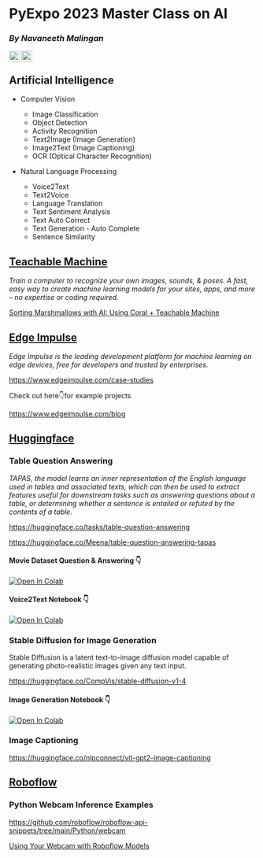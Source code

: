 # PyExpo 2023 Master Class on AI

### _By Navaneeth Malingan_

<a target="_blank" href="https://www.instagram.com/nivu.me/">
  <img align="left" alt="Instagram" width="22px" src="https://raw.githubusercontent.com/gauravghongde/social-icons/master/SVG/Color/Instagram.svg" />
</a>

<a target="_blank" href="https://www.linkedin.com/in/nivu/">
  <img align="left" alt="LinkdeIN" width="22px" src="https://raw.githubusercontent.com/gauravghongde/social-icons/master/SVG/Color/LinkedIN.svg" />
</a>
<br/>

## Artificial Intelligence

- Computer Vision
    - Image Classification
    - Object Detection
    - Activity Recognition
    - Text2Image (Image Generation)
    - Image2Text (Image Captioning)
    - OCR (Optical Character Recognition)

- Natural Language Processing
    - Voice2Text
    - Text2Voice
    - Language Translation
    - Text Sentiment Analysis
    - Text Auto Correct
    - Text Generation - Auto Complete
    - Sentence Similarity



## [Teachable Machine](https://teachablemachine.withgoogle.com/)
_Train a computer to recognize your own images, sounds, & poses.
A fast, easy way to create machine learning models for your sites, apps, and more – no expertise or coding required._

[Sorting Marshmallows with AI: Using Coral + Teachable Machine](https://www.youtube.com/watch?v=ydzJPeeMiMI)

## [Edge Impulse](https://www.edgeimpulse.com/)
_Edge Impulse is the leading development platform for machine learning on edge devices, free for developers and trusted by enterprises._

<https://www.edgeimpulse.com/case-studies>

Check out here👇for example projects

<https://www.edgeimpulse.com/blog>

## [Huggingface](https://huggingface.co/)

### Table Question Answering

_TAPAS, the model learns an inner representation of the English language used in tables and associated texts, which can then be used to extract features useful for downstream tasks such as answering questions about a table, or determining whether a sentence is entailed or refuted by the contents of a table._

<https://huggingface.co/tasks/table-question-answering>

<https://huggingface.co/Meena/table-question-answering-tapas>

#### Movie Dataset Question & Answering 👇

[![Open In Colab](https://colab.research.google.com/assets/colab-badge.svg)](https://colab.research.google.com/drive/1JQrQblgQ4WFqRGe1MTqu_LekP0A7u_Qd?usp=sharing)

#### Voice2Text Notebook 👇

[![Open In Colab](https://colab.research.google.com/assets/colab-badge.svg)](https://colab.research.google.com/drive/1J2f5Fpbhmn7Pon3HRcgZaG-18hy2lPMQ?usp=sharing)

### Stable Diffusion for Image Generation

Stable Diffusion is a latent text-to-image diffusion model capable of generating photo-realistic images given any text input.

<https://huggingface.co/CompVis/stable-diffusion-v1-4>


#### Image Generation Notebook 👇

[![Open In Colab](https://colab.research.google.com/assets/colab-badge.svg)](https://colab.research.google.com/drive/117MVG3hWRmPcIHGwKbmekL3WnpvzAM6k?usp=sharing)

### Image Captioning

<https://huggingface.co/nlpconnect/vit-gpt2-image-captioning>

## [Roboflow](https://roboflow.com/)

### Python Webcam Inference Examples

<https://github.com/roboflow/roboflow-api-snippets/tree/main/Python/webcam>

[Using Your Webcam with Roboflow Models](https://blog.roboflow.com/python-webcam/)



